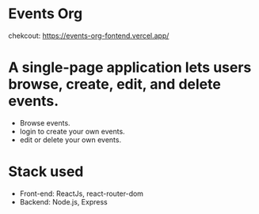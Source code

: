 # Events Org

chekcout: https://events-org-fontend.vercel.app/

# A single-page application lets users browse, create, edit, and delete events.
- Browse events.
- login to create your own events.
- edit or delete your own events.

# Stack used
- Front-end: ReactJs, react-router-dom
- Backend: Node.js, Express
